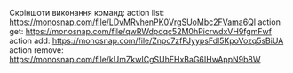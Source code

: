 Скріншоти виконання команд:
action list: https://monosnap.com/file/LDvMRvhenPK0VrgSUoMbc2FVama6Ql
action get: https://monosnap.com/file/qwRWdpdqc52M0hPicrwdxVH9fgmFwf
action add: https://monosnap.com/file/Znpc7zfPJyypsFdl5KpoVozq5sBiUA
action remove: https://monosnap.com/file/kUmZkwICgSUhEHxBaG6IHwAppN9b8W